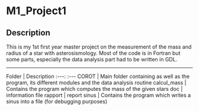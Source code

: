 # M1_Project1

## Description 

This is my 1st first year master project on the measurement of the mass and radius of a star with asterosismology. Most of the code is in Fortran but some parts, especially the data analysis part had to be written in GDL.

***

Folder | Description
:---:  :---
COROT | Main folder containing as well as the program, its different modules and the data analysis routine
calcul_mass | Contains the program which computes the mass of the given stars
doc | information file
rapport | report
sinus | Contains the program which writes a sinus into a file (for debugging purposes)
